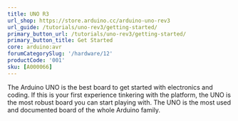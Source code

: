 ```yaml
---
title: UNO R3
url_shop: https://store.arduino.cc/arduino-uno-rev3
url_guide: /tutorials/uno-rev3/getting-started/
primary_button_url: /tutorials/uno-rev3/getting-started/
primary_button_title: Get Started
core: arduino:avr
forumCategorySlug: '/hardware/12'
productCode: '001'
sku: [A000066]
---
```


The Arduino UNO is the best board to get started with electronics and coding. If this is your first experience tinkering with the platform, the UNO is the most robust board you can start playing with. The UNO is the most used and documented board of the whole Arduino family.